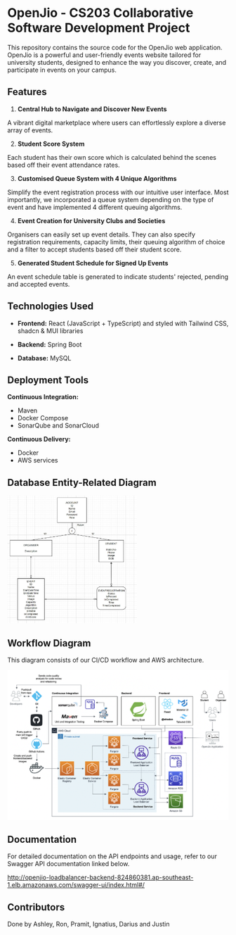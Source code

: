 # OpenJio - CS203 Collaborative Software Development Project

This repository contains the source code for the OpenJio web application. OpenJio is a powerful and user-friendly events website tailored for university students, designed to enhance the way you discover, create, and participate in events on your campus.

## Features

1. **Central Hub to Navigate and Discover New Events**

A vibrant digital marketplace where users can effortlessly explore a diverse array of events.

2. **Student Score System**

Each student has their own score which is calculated behind the scenes based off their event attendance rates.

3. **Customised Queue System with 4 Unique Algorithms**

Simplify the event registration process with our intuitive user interface. Most importantly, we incorporated a queue system depending on the type of event and have implemented 4 different queuing algorithms.

4. **Event Creation for University Clubs and Societies**

Organisers can easily set up event details. They can also specify registration requirements, capacity limits, their queuing algorithm of choice and a filter to accept students based off their student score.

5. **Generated Student Schedule for Signed Up Events**

An event schedule table is generated to indicate students' rejected, pending and accepted events.

## Technologies Used

- **Frontend:** React (JavaScript + TypeScript) and styled with Tailwind CSS, shadcn & MUI libraries

- **Backend:** Spring Boot

- **Database:** MySQL

## Deployment Tools

**Continuous Integration:**

- Maven
- Docker Compose
- SonarQube and SonarCloud

**Continuous Delivery:**

- Docker
- AWS services

## Database Entity-Related Diagram

<img width="295" alt="Database Entity-Related Diagram" src="frontend/public/openjio-ER-diagram.jpg">

## Workflow Diagram

This diagram consists of our CI/CD workflow and AWS architecture.

<img width="700" alt="OpenJio Workflow Diagram" src="frontend/public/workflow-diagram.png">

## Documentation

For detailed documentation on the API endpoints and usage, refer to our Swagger API documentation linked below.

http://openjio-loadbalancer-backend-824860381.ap-southeast-1.elb.amazonaws.com/swagger-ui/index.html#/

## Contributors

Done by Ashley, Ron, Pramit, Ignatius, Darius and Justin
